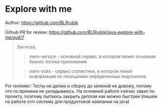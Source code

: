 # Explore with me

Author: https://github.com/BLRrubik

Github PR for review:
https://github.com/BLRrubik/java-explore-with-me/pull/7

>Services: 
>> ewm-service - основной сервис, в котором лежит основная бизнес логика приложения
> 
>> ewm-stats - сервис статистики, в котором лежит информация по посещению определенных эндпоинтов


For reviewer: Тесты не делаю и сборку до зеленой не довожу, потому что по времени не укладываюсь. На основной работе сейчас завал по 
проекту, поэтому пытаюсь закрыть диплом как можно быстрее (пишем на работе crm систему для продуктовой компании на java) 



